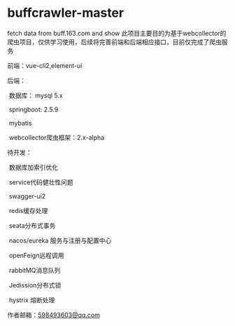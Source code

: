 # buffcrawler-master
fetch data from buff.163.com and show 
此项目主要目的为基于webcollector的爬虫项目，仅供学习使用，后续将完善前端和后端相应接口，目前仅完成了爬虫服务

前端：vue-cli2,element-ui

后端：

​		数据库： mysql 5.x

​		springboot: 2.5.9

​		mybatis

​		webcollector爬虫框架：2.x-alpha



待开发：

​				数据库加索引优化

​				service代码健壮性问题

​                swagger-ui2

​				redis缓存处理

​				seata分布式事务

​				nacos/eureka 服务与注册与配置中心

​				openFeign远程调用

​				rabbitMQ消息队列

​				Jedission分布式锁

​				hystrix 熔断处理

作者邮箱：598493603@qq.com

